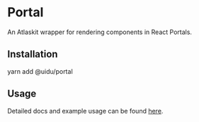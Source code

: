 # Portal

An Atlaskit wrapper for rendering components in React Portals.

## Installation

yarn add @uidu/portal

## Usage

Detailed docs and example usage can be found [here](https://atlaskit.atlassian.com/packages/core/portal).
